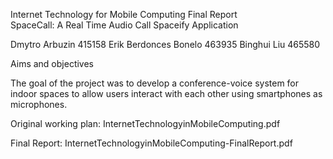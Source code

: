 Internet Technology for Mobile Computing
Final Report  
SpaceCall: A Real Time Audio Call Spaceify Application

Dmytro Arbuzin 415158 
Erik Berdonces Bonelo 463935 
Binghui Liu 465580




Aims and objectives

The goal of the project was to develop a conference-voice system for indoor spaces to allow users interact with each other using smartphones as microphones.


Original working plan: InternetTechnologyinMobileComputing.pdf

Final Report: InternetTechnologyinMobileComputing-FinalReport.pdf


